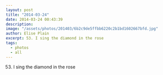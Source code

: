 ```yaml
---
layout: post
title: "2014-03-24"
date: 2014-03-24 00:43:39
description: 
image: "/assets/photos/201403/6b2c9de5ffbb6220c2b1bd1602667bfd.jpg"
author: Elise Plain
excerpt: 53. I sing the diamond in the rose
tags: 
  - photos
  - all
---
```


53. I sing the diamond in the rose
<p></p>
